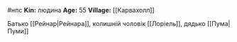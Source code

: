#нпс
**Kin:** людина
**Age:** 55
**Village:** [[Карвахолл]]

Батько [[Рейнар|Рейнара]], колишній чоловік [[Лоріель]], дядько [[Пума|Пуми]]